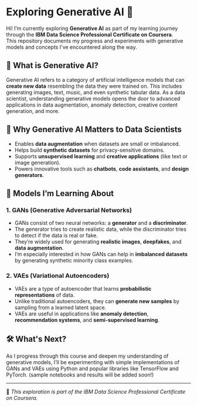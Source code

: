 # Exploring Generative AI 🌟  

Hi! I’m currently exploring **Generative AI** as part of my learning journey through the **IBM Data Science Professional Certificate on Coursera**.  
This repository documents my progress and experiments with generative models and concepts I've encountered along the way.

## 🚀 What is Generative AI?

Generative AI refers to a category of artificial intelligence models that can **create new data** resembling the data they were trained on. This includes generating images, text, music, and even synthetic tabular data. As a data scientist, understanding generative models opens the door to advanced applications in data augmentation, anomaly detection, creative content generation, and more.

## 🎯 Why Generative AI Matters to Data Scientists

- Enables **data augmentation** when datasets are small or imbalanced.
- Helps build **synthetic datasets** for privacy-sensitive domains.
- Supports **unsupervised learning** and **creative applications** (like text or image generation).
- Powers innovative tools such as **chatbots**, **code assistants**, and **design generators**.

## 🧠 Models I’m Learning About

### 1. GANs (Generative Adversarial Networks)
- GANs consist of two neural networks: a **generator** and a **discriminator**.
- The generator tries to create realistic data, while the discriminator tries to detect if the data is real or fake.
- They’re widely used for generating **realistic images**, **deepfakes**, and **data augmentation**.
- I’m especially interested in how GANs can help in **imbalanced datasets** by generating synthetic minority class examples.

### 2. VAEs (Variational Autoencoders)
- VAEs are a type of autoencoder that learns **probabilistic representations** of data.
- Unlike traditional autoencoders, they can **generate new samples** by sampling from a learned latent space.
- VAEs are useful in applications like **anomaly detection**, **recommendation systems**, and **semi-supervised learning**.


## 🛠️ What's Next?

As I progress through this course and deepen my understanding of generative models, I’ll be experimenting with simple implementations of GANs and VAEs using Python and popular libraries like TensorFlow and PyTorch. (sample notebooks and results will be added soon!)


---
🔗 *This exploration is part of the IBM Data Science Professional Certificate on Coursera.*
